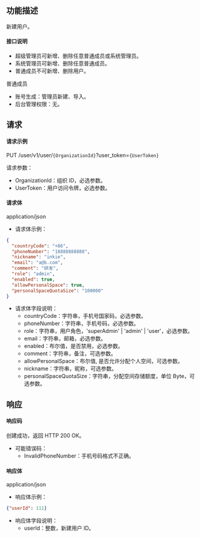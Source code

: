 ## 功能描述

新建用户。

#### 接口说明

- 超级管理员可新增、删除任意普通成员或系统管理员。
- 系统管理员可新增、删除任意普通成员。
- 普通成员不可新增、删除用户。

普通成员
- 账号生成：管理员新建、导入。
- 后台管理权限：无。

## 请求

#### 请求示例

PUT /user/v1/user/`{OrganizationId}`?user_token=`{UserToken}`

请求参数：
  - OrganizationId：组织 ID，必选参数。
  - UserToken：用户访问令牌，必选参数。
  
#### 请求体

application/json

- 请求体示例：
```json
{
  "countryCode": "+86",
  "phoneNumber": "18888888888",
  "nickname": "inkie",
  "email": "a@b.com",
  "comment": "研发",
  "role": "admin",
  "enabled": true,
  "allowPersonalSpace": true,
  "personalSpaceQuotaSize": "100000"
}
```
- 请求体字段说明：
  - countryCode：字符串，手机号国家码，必选参数。
  - phoneNumber：字符串，手机号码，必选参数。
  - role：字符串，用户角色，'superAdmin' | 'admin' | 'user'，必选参数。
  - email：字符串，邮箱，必选参数。
  - enabled：布尔值，是否禁用，必选参数。
  - comment：字符串，备注，可选参数。
  - allowPersonalSpace：布尔值, 是否允许分配个人空间，可选参数。
  - nickname：字符串，昵称，可选参数。
  - personalSpaceQuotaSize：字符串，分配空间存储额度，单位 Byte，可选参数。

## 响应

#### 响应码

创建成功，返回 HTTP 200 OK。

- 可能错误码：
  - InvalidPhoneNumber：手机号码格式不正确。

#### 响应体

application/json

- 响应体示例：
```json
{"userId": 111}
```
- 响应体字段说明：
    - userId：整数，新建用户 ID。

